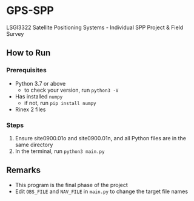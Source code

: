 # GPS-SPP
LSGI3322 Satellite Positioning Systems - Individual SPP Project &amp; Field Survey

## How to Run
### Prerequisites
- Python 3.7 or above
  - to check your version, run `python3 -V`
- Has installed `numpy`
  - if not, run `pip install numpy`
- Rinex 2 files

### Steps
1. Ensure site0900.01o and site0900.01n, and all Python files are in the same directory
1. In the terminal, run `python3 main.py`

## Remarks
- This program is the final phase of the project
- Edit `OBS_FILE` and `NAV_FILE` in `main.py` to change the target file names
